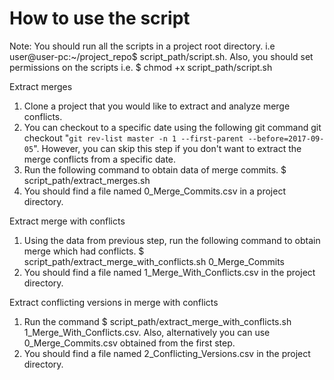 # How to use the script
Note: You should run all the scripts in a project root directory. i.e user@user-pc:~/project_repo$ script_path/script.sh. Also, you should set permissions on the scripts i.e. $ chmod +x script_path/script.sh

Extract merges
1. Clone a project that you would like to extract and analyze merge conflicts.
2. You can checkout to a specific date using the following git command git checkout "`git rev-list master -n 1 --first-parent --before=2017-09-05`". However, you can skip this step if you don't want to extract the merge conflicts from a specific date.
3. Run the following command to obtain data of merge commits. $ script_path/extract_merges.sh
4. You should find a file named 0_Merge_Commits.csv in a project directory.

Extract merge with conflicts
1. Using the data from previous step, run the following command to obtain merge which had conflicts. $ script_path/extract_merge_with_conflicts.sh 0_Merge_Commits
2. You should find a file named 1_Merge_With_Conflicts.csv in the project directory.

Extract conflicting versions in merge with conflicts
1. Run the command $ script_path/extract_merge_with_conflicts.sh 1_Merge_With_Conflicts.csv. Also, alternatively you can use 0_Merge_Commits.csv obtained from the first step.
2. You should find a file named 2_Conflicting_Versions.csv in the project directory.
